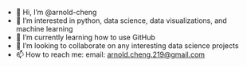 - 👋 Hi, I’m @arnold-cheng
- 👀 I’m interested in python, data science, data visualizations, and machine learning
- 🌱 I’m currently learning how to use GitHub
- 💞️ I’m looking to collaborate on any interesting data science projects
- 📫 How to reach me: email: arnold.cheng.219@gmail.com

<!---
arnold-cheng/arnold-cheng is a ✨ special ✨ repository because its `README.md` (this file) appears on your GitHub profile.
You can click the Preview link to take a look at your changes.
--->
